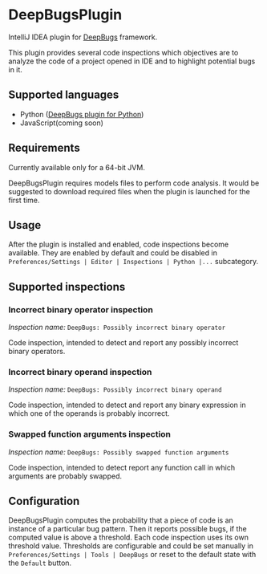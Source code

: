 # DeepBugsPlugin

IntelliJ IDEA plugin for [DeepBugs](https://github.com/ml-in-programming/DeepBugs) framework. 

This plugin provides several code inspections which objectives are to analyze the code of a project opened in IDE and to highlight potential bugs in it.

## Supported languages
- Python ([DeepBugs plugin for Python](https://github.com/ml-in-programming/DeepBugsPlugin/tree/master/DeepBugsPluginPython))
- JavaScript(coming soon)

## Requirements
Currently available only for a 64-bit JVM.

DeepBugsPlugin requires models files to perform code analysis. It would be suggested to download required files when the plugin is launched for the first time.

## Usage
After the plugin is installed and enabled, code inspections become available.
They are enabled by default and could be disabled in `Preferences/Settings | Editor | Inspections | Python |...` subcategory.

## Supported inspections
### Incorrect binary operator inspection
_Inspection_ _name:_ `DeepBugs: Possibly incorrect binary operator`

Code inspection, intended to detect and report any possibly incorrect binary operators.

### Incorrect binary operand inspection
_Inspection_ _name:_ `DeepBugs: Possibly incorrect binary operand`

Code inspection, intended to detect and report any binary expression in which one of the operands is probably incorrect.

### Swapped function arguments inspection
_Inspection_ _name:_ `DeepBugs: Possibly swapped function arguments`

Code inspection, intended to detect report any function call in which arguments are probably swapped.

## Configuration
DeepBugsPlugin computes the probability that a piece of code is an instance of a particular bug pattern. Then it reports possible bugs, if the computed value is above a threshold. 
Each code inspection uses its own threshold value. Thresholds are configurable and could be set manually in `Preferences/Settings | Tools | DeepBugs` or reset to the default state with the `Default` button.
